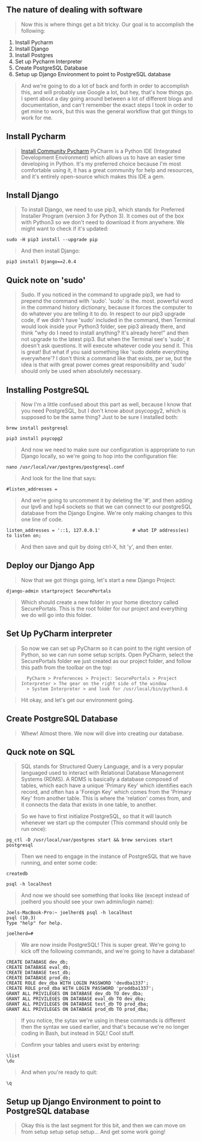 ## The nature of dealing with software
>Now this is where things get a bit tricky. Our goal is to accomplish the following:

1. Install Pycharm
2. Install Django
3. Install Postgres
4. Set up Pycharm Interpreter
5. Create PostgreSQL Database
6. Setup up Django Environment to point to PostgreSQL database

>And we're going to do a lot of back and forth in order to accomplish this, and will probably use Google a lot, but hey, that's how things go. I spent about a day going around between a lot of different blogs and documentation, and can't remember the exact steps I took in order to get mine to work, but this was the general workflow that got things to work for me.

## Install Pycharm

>[Install Community Pycharm](https://www.jetbrains.com/pycharm/download/#section=mac)
>PyCharm is a Python IDE (Integrated Development Environment) which allows us to have an easier time developing in Python. It's my preferred choice because I'm most comfortable using it, it has a great community for help and resources, and it's entirely open-source which makes this IDE a gem. 

## Install Django

>To install Django, we need to use pip3, which stands for Preferred Installer Program (version 3 for Python 3). It comes out of the box with Python3 so we don't need to download it from anywhere. We might want to check if it's updated:

```bsh
sudo -H pip3 install --upgrade pip
```

>And then install Django:

```bsh
pip3 install Django==2.0.4
```

## Quick note on 'sudo'

>Sudo. If you noticed in the command to upgrade pip3, we had to prepend the command with 'sudo'. 'sudo' is the. most. powerful word in the command history dictionary, because it forces the computer to do whatever you are telling it to do. In respect to our pip3 upgrade code, if we didn't have 'sudo' included in the command, then Terminal would look inside your Python3 folder, see pip3 already there, and think "why do I need to install anything? It's already here!" and then not upgrade to the latest pip3. But when the Terminal see's 'sudo', it doesn't ask questions. It will execute whatever code you send it. This is great! But what if you said something like 'sudo delete everything everywhere'? I don't think a command like that exists, per se, but the idea is that with great power comes great responsibility and 'sudo' should only be used when absolutely necessary. 

## Installing PostgreSQL

>Now I'm a little confused about this part as well, because I know that you need PostgreSQL, but I don't know about psycopgy2, which is supposed to be the same thing? Just to be sure I installed both:

```bsh
brew install postgresql
```

```bsh
pip3 install psycopg2
```

>And now we need to make sure our configuration is appropriate to run Django locally, so we're going to hop into the configuration file:

```bsh
nano /usr/local/var/postgres/postgresql.conf
```

>And look for the line that says:

```bsh
#listen_addresses =
```

>And we're going to uncomment it by deleting the '#', and then adding our Ipv6 and Ivp4 sockets so that we can connect to our postgreSQL database from the Django Engine. We're only making changes to this one line of code.

```bsh
listen_addresses = '::1, 127.0.0.1'            # what IP address(es) to listen on;
```

>And then save and quit by doing ctrl-X, hit 'y', and then enter. 

## Deploy our Django App

>Now that we got things going, let's start a new Django Project:

```bsh
django-admin startproject SecurePortals
```

>Which should create a new folder in your home directory called SecurePortals. This is the root folder for our project and everything we do will go into this folder. 

## Set Up PyCharm interpreter

>So now we can set up PyCharm so it can point to the right version of Python, so we can run some setup scripts. Open PyCharm, select the SecurePortals folder we just created as our project folder, and follow this path from the toolbar on the top:

>       PyCharm > Preferences > Project: SecurePortals > Project Interpreter > The gear on the right side of the window
>       > System Interpreter > and look for /usr/local/bin/python3.6

>Hit okay, and let's get our environment going.

## Create PostgreSQL Database

>Whew! Almost there. We now will dive into creating our database.

## Quck note on SQL

>SQL stands for Structured Query Language, and is a very popular languaged used to interact with Relational Database Management Systems (RDMS). A RDMS is basically a database composed of tables, which each have a unique 'Primary Key' which identifies each record, and often has a 'Foreign Key' which comes from the 'Primary Key' from another table. This is where the 'relation' comes from, and it connects the data that exists in one table, to another. 

>So we have to first initialize PostgreSQL, so that it will launch whenever we start up the computer (This command should only be run once):

```bsh
pg_ctl -D /usr/local/var/postgres start && brew services start postgresql
```

>Then we need to engage in the instance of PostgreSQL that we have running, and enter some code:

```bsh
createdb
```
```bsh
psql -h localhost
```

>And now we should see something that looks like (except instead of joelherd you should see your own admin/login name):

```bsh
Joels-MacBook-Pro:~ joelherd$ psql -h localhost
psql (10.3)
Type "help" for help.

joelherd=# 
```

>We are now inside PostgreSQL! This is super great. We're going to kick off the following commands, and we're going to have a database!

```bsh
CREATE DATABASE dev_db;
CREATE DATABASE eval_db;
CREATE DATABASE test_db;
CREATE DATABASE prod_db;
CREATE ROLE dev_dba WITH LOGIN PASSWORD 'devdba1337';
CREATE ROLE prod_dba WITH LOGIN PASSWORD 'proddba1337';
GRANT ALL PRIVILEGES ON DATABASE dev_db TO dev_dba;
GRANT ALL PRIVILEGES ON DATABASE eval_db TO dev_dba;
GRANT ALL PRIVILEGES ON DATABASE test_db TO prod_dba;
GRANT ALL PRIVILEGES ON DATABASE prod_db TO prod_dba;
```

>If you notice, the sytax we're using in these commands is different then the syntax we used earlier, and that's because we're no longer coding in Bash, but instead in SQL! Cool stuff.

>Confirm your tables and users exist by entering:

```bsh
\list
\du
```

>And when you're ready to quit:

```bsh
\q
```

## Setup up Django Environment to point to PostgreSQL database

>Okay this is the last segment for this bit, and then we can move on from setup setup setup setup... And get some work going!


